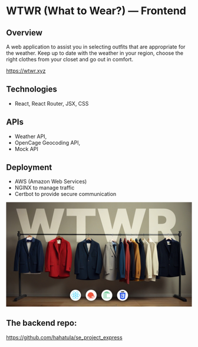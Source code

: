 # WTWR (What to Wear?) — Frontend

## Overview
A web application to assist you in selecting outfits that are appropriate for the weather.
Keep up to date with the weather in your region, choose the right clothes from your closet and go out in comfort.

https://wtwr.xyz

## Technologies
* React, React Router, JSX, CSS

## APIs
* Weather API,
* OpenCage Geocoding API,
* Mock API

## Deployment
* AWS (Amazon Web Services)
* NGINX to manage traffic
* Certbot to provide secure communication

![Cover image](src/assets/wtwr-front.jpg)

## The backend repo:
https://github.com/hahatula/se_project_express
